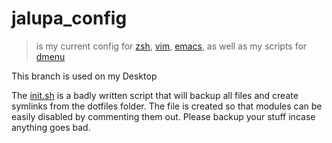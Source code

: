 # jalupa_config

> is my current config for [zsh](home/.zshrc), [vim](home/.vimrc), [emacs](emacs), as well as my scripts for [dmenu](https://tools.suckless.org/dmenu)

This branch is used on my Desktop

The [init.sh](init.sh) is a badly written script that will backup all files and create symlinks from the dotfiles folder.
The file is created so that modules can be easily disabled by commenting them out. Please backup your stuff incase anything goes bad.
